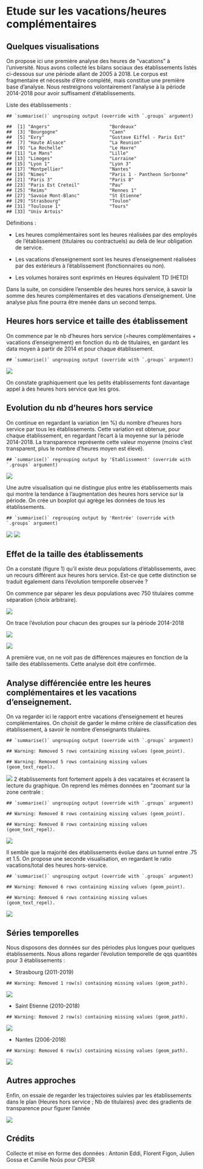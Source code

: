 Etude sur les vacations/heures complémentaires
================

## Quelques visualisations

On propose ici une première analyse des heures de “vacations” à
l’université. Nous avons collecté les bilans sociaux des
établissements listés ci-dessous sur une période allant de 2005 à 2018.
Le corpus est fragmentaire et nécessite d’être complété, mais constitue
une première base d’analyse. Nous restreignons volontairement l’analyse
à la période 2014-2018 pour avoir suffisament d’établissements.

Liste des établissements :

    ## `summarise()` ungrouping output (override with `.groups` argument)

    ##  [1] "Angers"                      "Bordeaux"                   
    ##  [3] "Bourgogne"                   "Caen"                       
    ##  [5] "Evry"                        "Gustave Eiffel - Paris Est" 
    ##  [7] "Haute Alsace"                "La Reunion"                 
    ##  [9] "La Rochelle"                 "Le Havre"                   
    ## [11] "Le Mans"                     "Lille"                      
    ## [13] "Limoges"                     "Lorraine"                   
    ## [15] "Lyon 1"                      "Lyon 3"                     
    ## [17] "Montpellier"                 "Nantes"                     
    ## [19] "Nimes"                       "Paris 1 - Pantheon Sorbonne"
    ## [21] "Paris 3"                     "Paris 8"                    
    ## [23] "Paris Est Creteil"           "Pau"                        
    ## [25] "Reims"                       "Rennes 1"                   
    ## [27] "Savoie Mont-Blanc"           "St Etienne"                 
    ## [29] "Strasbourg"                  "Toulon"                     
    ## [31] "Toulouse 1"                  "Tours"                      
    ## [33] "Univ Artois"

Définitions :

  - Les heures complémentaires sont les heures réalisées par des
    employés de l’établissement (titulaires ou contractuels) au delà de
    leur obligation de service.

  - Les vacations d’enseignement sont les heures d’enseignement
    réalisées par des extérieurs à l’établissement (fonctionnaires ou
    non).

  - Les volumes horaires sont exprimés en Heures équivalent TD (HETD)

Dans la suite, on considère l’ensemble des heures hors service, à savoir
la somme des heures complémentaires et des vacations d’enseignement. Une
analyse plus fine pourra être menée dans un second temps.

## Heures hors service et taille des établissement

On commence par le nb d’heures hors service (=heures complémentaires +
vacations d’enseignement) en fonction du nb de titulaires, en gardant
les data moyen à partir de 2014 et pour chaque établissement.

    ## `summarise()` ungrouping output (override with `.groups` argument)

![](Vacations_files/figure-gfm/hcompPtit,-1.png)<!-- -->

On constate graphiquement que les petits établissements font davantage
appel à des heures hors service que les gros.

## Evolution du nb d’heures hors service

On continue en regardant la variation (en %) du nombre d’heures hors
service par tous les établissements. Cette variation est obtenue, pour
chaque établissement, en regardant l’écart à la moyenne sur la période
2014-2018. La transparence représente cette valeur moyenne (moins c’est
transparent, plus le nombre d’heures moyen est élevé).

    ## `summarise()` regrouping output by 'Etablissement' (override with `.groups` argument)

![](Vacations_files/figure-gfm/evol.hcomp-1.png)<!-- -->

Une autre visualisation qui ne distingue plus entre les établissements
mais qui montre la tendance à l’augmentation des heures hors service sur
la période. On crée un boxplot qui agrège les données de tous les
établissements.

    ## `summarise()` regrouping output by 'Rentrée' (override with `.groups` argument)

![](Vacations_files/figure-gfm/evol.hcomp.2-1.png)<!-- -->
![](Vacations_files/figure-gfm/evol.hcomp.3-1.png)<!-- -->

## Effet de la taille des établissements

On a constaté (figure 1) qu’il existe deux populations d’établissements,
avec un recours différent aux heures hors service. Est-ce que cette
distinction se traduit également dans l’évolution temporelle observée ?

On commence par séparer les deux populations avec 750 titulaires comme
séparation (choix arbitraire).

![](Vacations_files/figure-gfm/evol.hcomp.taille.1-1.png)<!-- -->

On trace l’évolution pour chacun des groupes sur la période 2014-2018

![](Vacations_files/figure-gfm/evol.hcomp.taille.2-1.png)<!-- -->

![](Vacations_files/figure-gfm/evol.hcomp.taille.3-1.png)<!-- -->

A première vue, on ne voit pas de différences majeures en fonction de la
taille des établissements. Cette analyse doit être confirmée.

## Analyse différenciée entre les heures complémentaires et les vacations d’enseignement.

On va regarder ici le rapport entre vacations d’enseignement et heures
complémentaires. On choisit de garder le même critère de classification
des établissement, à savoir le nombre d’enseignants titulaires.

    ## `summarise()` ungrouping output (override with `.groups` argument)

    ## Warning: Removed 5 rows containing missing values (geom_point).

    ## Warning: Removed 5 rows containing missing values (geom_text_repel).

![](Vacations_files/figure-gfm/vacatvshcomp-1.png)<!-- --> 2
établissements font fortement appels à des vacataires et écrasent la
lecture du graphique. On reprend les mêmes données en "zoomant sur la
zone centrale :

    ## `summarise()` ungrouping output (override with `.groups` argument)

    ## Warning: Removed 8 rows containing missing values (geom_point).

    ## Warning: Removed 8 rows containing missing values (geom_text_repel).

![](Vacations_files/figure-gfm/vacatvshcomp2-1.png)<!-- -->

Il semble que la majorité des établissements évolue dans un tunnel entre
.75 et 1.5. On propose une seconde visualisation, en regardant le ratio
vacations/total des heures hors-service.

    ## `summarise()` ungrouping output (override with `.groups` argument)

    ## Warning: Removed 6 rows containing missing values (geom_point).

    ## Warning: Removed 6 rows containing missing values (geom_text_repel).

![](Vacations_files/figure-gfm/vacatvshorsservice-1.png)<!-- -->

## Séries temporelles

Nous disposons des données sur des périodes plus longues pour quelques
établissements. Nous allons regarder l’évolution temporelle de qqs
quantités pour 3 établissements :

  - Strasbourg (2011-2019)

<!-- end list -->

    ## Warning: Removed 1 row(s) containing missing values (geom_path).

![](Vacations_files/figure-gfm/Evol_strasbourg-1.png)<!-- -->

  - Saint Etienne (2010-2018)

<!-- end list -->

    ## Warning: Removed 2 row(s) containing missing values (geom_path).

![](Vacations_files/figure-gfm/Evol_stEtienne-1.png)<!-- -->

  - Nantes (2006-2018)

<!-- end list -->

    ## Warning: Removed 6 row(s) containing missing values (geom_path).

![](Vacations_files/figure-gfm/Nantes-1.png)<!-- -->

## Autres approches

Enfin, on essaie de regarder les trajectoires suivies par les
établissements dans le plan (Heures hors service ; Nb de titulaires)
avec des gradients de transparence pour figurer l’année

![](Vacations_files/figure-gfm/trajectoires-1.png)<!-- -->

## Crédits

Collecte et mise en forme des données : Antonin Eddi, Florent Figon,
Julien Gossa et Camille Noûs pour CPESR
